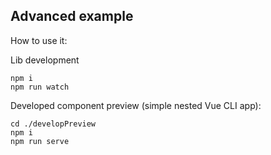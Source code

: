 ## Advanced example

How to use it:

Lib development
```
npm i
npm run watch
```

Developed component preview (simple nested Vue CLI app):
```
cd ./developPreview
npm i
npm run serve
```
